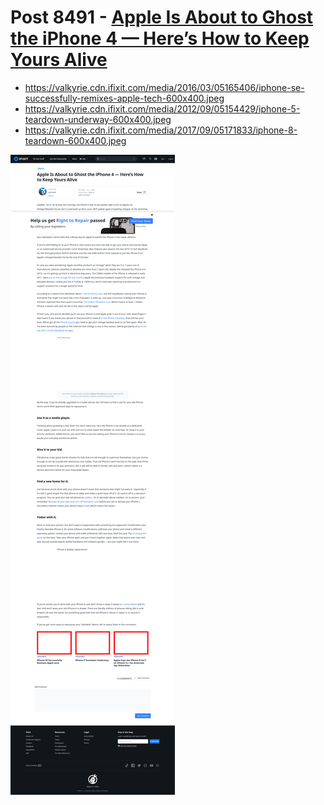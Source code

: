 # Post 8491 - [Apple Is About to Ghost the iPhone 4 — Here&#8217;s How to Keep Yours Alive](https://www.ifixit.com/News/8491/iphone-4-obsolete)

- https://valkyrie.cdn.ifixit.com/media/2016/03/05165406/iphone-se-successfully-remixes-apple-tech-600x400.jpeg
- https://valkyrie.cdn.ifixit.com/media/2012/09/05154429/iphone-5-teardown-underway-600x400.jpeg
- https://valkyrie.cdn.ifixit.com/media/2017/09/05171833/iphone-8-teardown-600x400.jpeg

![screencap](screenshots/7cdc1a38-dc8b-4992-9cb4-257cbc353e07.png)
